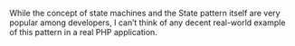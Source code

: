 While the concept of state machines and the State pattern itself are very popular among developers, I can’t think of any decent real-world example of this pattern in a real PHP application.
